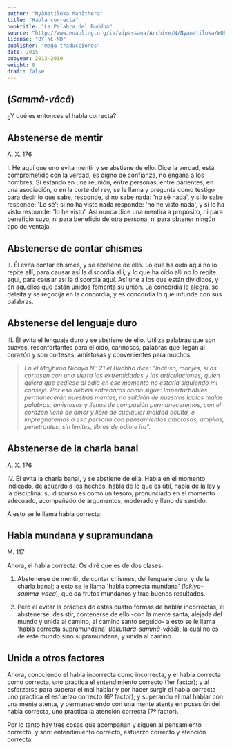 ```yaml
---
author: "Nyānatiloka Mahāthera"
title: "Habla correcta"
booktitle: "La Palabra del Buddha"
source: "http://www.enabling.org/ia/vipassana/Archive/N/Nyanatiloka/WOB/index.html"
license: "BY-NC-ND"
publisher: "maga traducciones"
date: 2015
pubyear: 2013-2019 
weight: 8
draft: false
---
```

## (*Sammā-vācā*)  
¿Y qué es entonces el habla correcta?  

## Abstenerse de mentir  

A. X. 176  

I. He aquí que uno evita mentir y se abstiene de ello. Dice la verdad, está comprometido con la verdad, es digno de confianza, no engaña a los hombres. Si estando en una reunión, entre personas, entre parientes, en una asociación, o en la corte del rey, se le llama y pregunta como testigo para decir lo que sabe, responde, si no sabe nada: 'no sé nada', y si lo sabe responde: 'Lo sé'; si no ha visto nada responde: 'no he visto nada', y si lo ha visto responde: 'lo he visto'. Así nunca dice una mentira a propósito, ni para beneficio suyo, ni para beneficio de otra persona, ni para obtener ningún tipo de ventaja.  

## Abstenerse de contar chismes  

II. Él evita contar chismes, y se abstiene de ello. Lo que ha oído aquí no lo repite allí, para causar así la discordia allí; y lo que ha oído allí no lo repite aquí, para causar así la discordia aquí. Así une a los que están divididos, y en aquellos que están unidos fomenta su unión. La concordia le alegra, se deleita y se regocija en la concordia, y es concordia lo que infunde con sus palabras.  

## Abstenerse del lenguaje duro

III. Él evita el lenguaje duro y se abstiene de ello. Utiliza palabras que son suaves, reconfortantes para el oído, cariñosas, palabras que llegan al corazón y son corteses, amistosas y convenientes para muchos.  

> *En el Majjhima Nicāya Nº 21 el Budhha dice: "Incluso, monjes, si os cortasen con una sierra las extremidades y las articulaciones, quien quiera que cediese al odio en ese momento no estaría siguiendo mi consejo. Por eso debéis entrenaros como sigue: 
Imperturbables permanecerán nuestras mentes, no saldrán de nuestros labios malas palabras, amistosos y llenos de compasión permaneceremos, con el corazón lleno de amor y libre de cualquier maldad oculta, e impregnaremos a esa persona con pensamientos amorosos, amplios, penetrantes, sin límites, libres de odio e ira".*   

## Abstenerse de la charla banal  

A. X. 176  

IV. Él evita la charla banal, y se abstiene de ella. Habla en el momento indicado, de acuerdo a los hechos, habla de lo que es útil, habla de la ley y la disciplina: su discurso es como un tesoro, pronunciado en el momento adecuado, acompañado de argumentos, moderado y lleno de sentido.  

A esto se le llama habla correcta.  

## Habla mundana y supramundana  

M. 117  

Ahora, el habla correcta. Os diré que es de dos clases:  

1. Abstenerse de mentir, de contar chismes, del lenguaje duro, y de la charla banal; a esto se le llama 'habla correcta mundana' (*lokiya-sammā-vācā*), que da frutos mundanos y trae buenos resultados.  

2. Pero el evitar la práctica de estas cuatro formas de hablar incorrectas, el abstenerse, desistir, contenerse de ello -con la mente santa, alejada del mundo y unida al camino, al camino santo seguido- a esto se le llama 'habla correcta supramundana' (*lokuttara-sammā-vācā*), la cual no es de este mundo sino supramundana, y unida al camino.  

## Unida a otros factores  

Ahora, conociendo el habla incorrecta como incorrecta, y el habla correcta como correcta, uno practica el entendimiento correcto (1er factor); y al esforzarse para superar el mal hablar y por hacer surgir el habla correcta uno practica el esfuerzo correcto (6º factor); y superando el mal hablar con una mente atenta, y permaneciendo con una mente atenta en posesión del habla correcta, uno practica la atención correcta (7º factor).  

Por lo tanto hay tres cosas que acompañan y siguen al pensamiento correcto, y son: entendimiento correcto, esfuerzo correcto y atención correcta.
